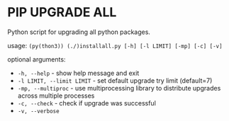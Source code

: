 # PIP UPGRADE ALL

Python script for upgrading all python packages.

usage: `(py(thon3)) (./)installall.py [-h] [-l LIMIT] [-mp] [-c] [-v]`

optional arguments:

- `-h, --help` - show help message and exit
- `-l LIMIT, --limit LIMIT` - set default upgrade try limit (default=7)
- `-mp, --multiproc` - use multiprocessing library to distribute upgrades across multiple processes
- `-c, --check` - check if upgrade was successful
- `-v, --verbose`
